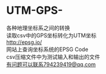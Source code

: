 # UTM-GPS-
各种地理坐标系之间的转换<br>
读取csv中的GPS坐标转化为UTM坐标<br>
http://epsg.io/<br>
网站上查询坐标系统的EPSG Code<br>
csv压缩文件中为测试输入和输出的文件<br>
有问题可以联系794239419@qq.com
